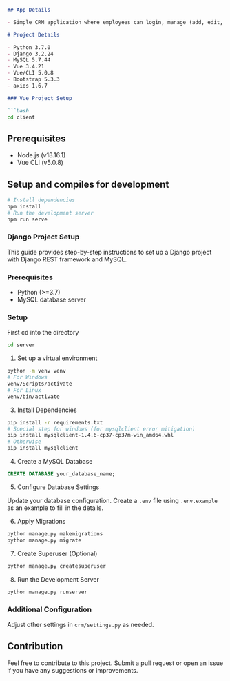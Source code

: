 ```markdown
## App Details

- Simple CRM application where employees can login, manage (add, edit, delete) customers, delete/add services to customers, allow admins to add/edit/delete new services with a simple UI.

# Project Details

- Python 3.7.0
- Django 3.2.24
- MySQL 5.7.44
- Vue 3.4.21
- Vue/CLI 5.0.8
- Bootstrap 5.3.3
- axios 1.6.7

### Vue Project Setup

```bash
cd client
```

## Prerequisites

- Node.js (v18.16.1)
- Vue CLI (v5.0.8)

## Setup and compiles for development
```bash
# Install dependencies
npm install
# Run the development server
npm run serve
```

### Django Project Setup

This guide provides step-by-step instructions to set up a Django project with Django REST framework and MySQL.

### Prerequisites

- Python (>=3.7)
- MySQL database server

### Setup

First cd into the directory
```bash
cd server
```

1. Set up a virtual environment

```bash
python -m venv venv
# For Windows
venv/Scripts/activate
# For Linux
venv/bin/activate
```

3. Install Dependencies

```bash
pip install -r requirements.txt
# Special step for windows (for mysqlclient error mitigation)
pip install mysqlclient-1.4.6-cp37-cp37m-win_amd64.whl
# Otherwise
pip install mysqlclient
```

4. Create a MySQL Database

```sql
CREATE DATABASE your_database_name;
```

5. Configure Database Settings

Update your database configuration. Create a `.env` file using `.env.example` as an example to fill in the details.

6. Apply Migrations

```bash
python manage.py makemigrations
python manage.py migrate
```

7. Create Superuser (Optional)

```bash
python manage.py createsuperuser
```

8. Run the Development Server

```bash
python manage.py runserver
```

### Additional Configuration

Adjust other settings in `crm/settings.py` as needed.

## Contribution

Feel free to contribute to this project. Submit a pull request or open an issue if you have any suggestions or improvements.
```